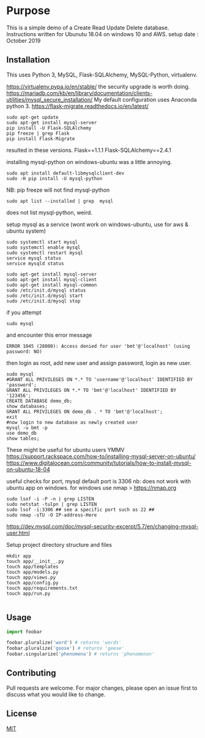 # Purpose

This is a simple demo of a Create Read Update Delete database.
Instructions written for Ubunutu 18.04 on windows 10 and AWS.
setup date : October 2019

## Installation

This uses Python 3, MySQL, Flask-SQLAlchemy, MySQL-Python, virtualenv.

https://virtualenv.pypa.io/en/stable/
the security upgrade is worth doing.
https://mariadb.com/kb/en/library/documentation/clients-utilities/mysql_secure_installation/
My default configuration uses Anaconda python 3.
https://flask-migrate.readthedocs.io/en/latest/
```
sudo apt-get update
sudo apt-get install mysql-server
pip install -U Flask-SQLAlchemy
pip freeze | grep Flask
pip install Flask-Migrate
```

resulted in these versions.
Flask==1.1.1
Flask-SQLAlchemy==2.4.1                                                 

installing mysql-python on windows-ubuntu was a little annoying.
```
sudo apt install default-libmysqlclient-dev
sudo -H pip install -U mysql-python
```
NB: pip freeze will not find mysql-python
```
sudo apt list --installed | grep  mysql
```
does not list mysql-python, weird.

setup mysql as a service (wont work on windows-ubuntu, use for aws & ubuntu system)
```
sudo systemctl start mysql
sudo systemctl enable mysql
sudo systemctl restart mysql
service mysql status
service mysqld status
```

```
sudo apt-get install mysql-server
sudo apt-get install mysql-client
sudo apt-get install mysql-common
sudo /etc/init.d/mysql status
sudo /etc/init.d/mysql start
sudo /etc/init.d/mysql stop
```

if you attempt
```
sudo mysql  
```
and encounter this error message
```
ERROR 1045 (28000): Access denied for user 'bmt'@'localhost' (using password: NO)
```
then login as root, add new user and assign password, login as new user.
```
sudo mysql
#GRANT ALL PRIVILEGES ON *.* TO 'username'@'localhost' IDENTIFIED BY 'password';
GRANT ALL PRIVILEGES ON *.* TO 'bmt'@'localhost' IDENTIFIED BY '123456';
CREATE DATABASE demo_db;
show databases;
GRANT ALL PRIVILEGES ON demo_db . * TO 'bmt'@'localhost';
exit
#now login to new database as newly created user
mysql -u bmt -p
use demo_db
show tables;
```
These might be useful for ubuntu users YMMV
https://support.rackspace.com/how-to/installing-mysql-server-on-ubuntu/
https://www.digitalocean.com/community/tutorials/how-to-install-mysql-on-ubuntu-18-04


useful checks for port, mysql default port is 3306
nb: does not work with ubuntu app on windows.
for windows use nmap > https://nmap.org
```
sudo lsof -i -P -n | grep LISTEN
sudo netstat -tulpn | grep LISTEN
sudo lsof -i:3306 ## see a specific port such as 22 ##
sudo nmap -sTU -O IP-address-Here
```
https://dev.mysql.com/doc/mysql-security-excerpt/5.7/en/changing-mysql-user.html


Setup project directory structure and files
```
mkdir app
touch app/__init__.py
touch app/templates
touch app/models.py
touch app/views.py
touch app/config.py
touch app/requirements.txt
touch app/run.py
```

```
```

## Usage

```python
import foobar

foobar.pluralize('word') # returns 'words'
foobar.pluralize('goose') # returns 'geese'
foobar.singularize('phenomena') # returns 'phenomenon'
```

## Contributing
Pull requests are welcome. For major changes, please open an issue first to discuss what you would like to change.

## License
[MIT](https://choosealicense.com/licenses/mit/)
